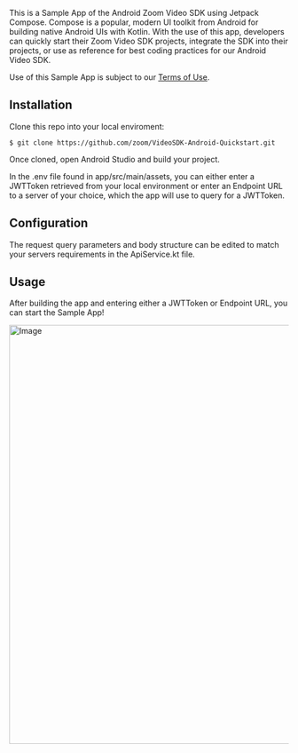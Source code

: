 This is a Sample App of the Android Zoom Video SDK using Jetpack Compose. Compose is a popular, modern UI toolkit from Android for building native Android UIs with Kotlin. With the use of this app, developers can quickly start
their Zoom Video SDK projects, integrate the SDK into their projects, or use as reference for best coding practices for our Android Video SDK. 

Use of this Sample App is subject to our [Terms of Use](https://www.zoom.com/en/trust/terms/).

## Installation

Clone this repo into your local enviroment:
```
$ git clone https://github.com/zoom/VideoSDK-Android-Quickstart.git
```

Once cloned, open Android Studio and build your project.

In the .env file found in app/src/main/assets, you can either enter a JWTToken retrieved from your local environment or enter an Endpoint URL to a server of your choice, which the app will use to query for a JWTToken. 

## Configuration
The request query parameters and body structure can be edited to match your servers requirements in the ApiService.kt file.  


## Usage
After building the app and entering either a JWTToken or Endpoint URL, you can start the Sample App!  

<img width="755" alt="Image" src="https://github.com/user-attachments/assets/37d4ff2a-5c39-41da-a7a4-36eb0086f93c" />

